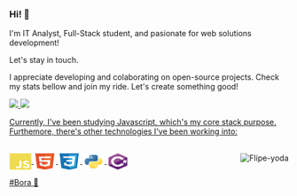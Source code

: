 ### Hi! 👋

I'm IT Analyst, Full-Stack student, and pasionate for web solutions development!

Let's stay in touch.

I appreciate developing and colaborating on open-source projects. Check my stats bellow and join my ride. Let's create something good!

<div>
  <a href="https://github.com/FlipeFrontDev">
  <img height="180em" src="https://github-readme-stats.vercel.app/api?username=rafaballerini&show_icons=true&theme=dark&include_all_commits=true&count_private=true"/>
  <img height="180em" src="https://github-readme-stats.vercel.app/api/top-langs/?username=flipefrontdev&layout=compact&langs_count=7&theme=dracula"/>
</div>

Currently, I've been studying Javascript, which's my core stack purpose. Furthemore, there's other technologies I've been working into:

<div style="display: inline_block"><br>
  <img align="center" alt="Flipe-Js" height="30" width="40" src="https://raw.githubusercontent.com/devicons/devicon/master/icons/javascript/javascript-plain.svg">
  <img align="center" alt="Flipe-HTML" height="30" width="40" src="https://raw.githubusercontent.com/devicons/devicon/master/icons/html5/html5-original.svg">
  <img align="center" alt="Flipe-CSS" height="30" width="40" src="https://raw.githubusercontent.com/devicons/devicon/master/icons/css3/css3-original.svg">
  <img align="center" alt="Flipe-Python" height="30" width="40" src="https://raw.githubusercontent.com/devicons/devicon/master/icons/python/python-original.svg">
  <img align="center" alt="Flipe-Csharp" height="30" width="40" src="https://raw.githubusercontent.com/devicons/devicon/master/icons/csharp/csharp-original.svg">
  <img align="right" alt="Flipe-yoda" src="https://cdn.discordapp.com/attachments/795358919417397249/825430589581688872/hi.gif">
</div>

#Bora 🚀
